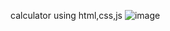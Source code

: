 calculator using html,css,js
![image](https://user-images.githubusercontent.com/119429335/218388525-617bfab4-6761-4a96-aa67-a1808f490147.png)
